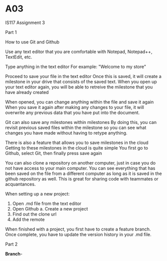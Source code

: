 # A03
IS117 Assignment 3

Part 1

How to use Git and Github

Use any text editor that you are comfortable with 
  Notepad, Notepad++, TextEdit, etc.
  
Type anything in the text editor 
  For example: "Welcome to my store"

Proceed to save your file in the text editor
  Once this is saved, it will create a milestone in your drive that consists of the saved text.
    When you open up your text editor again, you will be able to retreive the milestone that you have already created 
    
When opened, you can change anything within the file and save it again
  When you save it again after making any changes to your file, it will overwrite any previous data that you have put into the document. 
  
Git can also save any milestones within milestones
  By doing this, you can revisit previous saved files within the milestone so you can see what changes you have made without having to retype anything.
  
There is also a feature that allows you to save milestones in the cloud
  Getting to these milestones in the cloud is quite simple 
  You first go to Github, select Git, then finally press save again
  
You can also clone a repository on another computer, just in case you do not have access to your main computer. You can see everything that has been saved on the file from a different computer as long as it is saved in the github repository as well. This is great for sharing code with teammates or acquantances. 

When setting up a new project:
  1. Open .md file from the text editor
  2. Open Github
        a. Create a new project
  3. Find out the clone url 
  4. Add the remote
     
When finished with a project, you first have to create a feature branch. Once complete, you have to update the version history in your .md file.

Part 2 

**Branch**-
